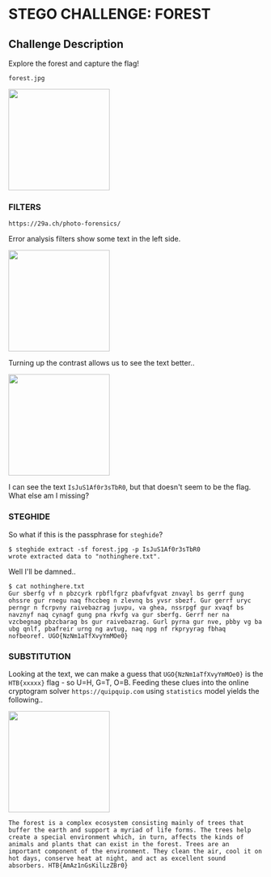 # STEGO CHALLENGE: FOREST

## Challenge Description
Explore the forest and capture the flag!

```
forest.jpg
```
<img src="https://github.com/fortyfunbobby/security-projects/blob/master/hackthebox/stego/forest/forest.jpg" width=200px/>

### FILTERS

```
https://29a.ch/photo-forensics/
```

Error analysis filters show some text in the left side.

<img src="https://github.com/fortyfunbobby/security-projects/blob/master/hackthebox/stego/forest/forest-29a.ch-photo.forensics-error.level.analysis.jpg" width=200px/>

Turning up the contrast allows us to see the text better..

<img src="https://github.com/fortyfunbobby/security-projects/blob/master/hackthebox/stego/forest/forest-phixr.com-exposure.jpg" width=200px/>

I can see the text `IsJuS1Af0r3sTbR0`, but that doesn't seem to be the flag.
What else am I missing?

### STEGHIDE

So what if this is the passphrase for `steghide`?

```
$ steghide extract -sf forest.jpg -p IsJuS1Af0r3sTbR0
wrote extracted data to "nothinghere.txt".
```

Well I'll be damned..

```
$ cat nothinghere.txt 
Gur sberfg vf n pbzcyrk rpbflfgrz pbafvfgvat znvayl bs gerrf gung ohssre gur rnegu naq fhccbeg n zlevnq bs yvsr sbezf. Gur gerrf uryc perngr n fcrpvny raivebazrag juvpu, va ghea, nssrpgf gur xvaqf bs navznyf naq cynagf gung pna rkvfg va gur sberfg. Gerrf ner na vzcbegnag pbzcbarag bs gur raivebazrag. Gurl pyrna gur nve, pbby vg ba ubg qnlf, pbafreir urng ng avtug, naq npg nf rkpryyrag fbhaq nofbeoref. UGO{NzNm1aTfXvyYmMOe0}
```

### SUBSTITUTION

Looking at the text, we can make a guess that `UGO{NzNm1aTfXvyYmMOe0}` is the
`HTB{xxxxx}` flag - so U=H, G=T, O=B. Feeding these clues into the online
cryptogram solver `https://quipquip.com` using `statistics` model yields the
following..

<img src="https://github.com/fortyfunbobby/security-projects/blob/master/hackthebox/stego/forest/crytogram-quipquip.com.jpg" width=200px/>

```
The forest is a complex ecosystem consisting mainly of trees that buffer the earth and support a myriad of life forms. The trees help create a special environment which, in turn, affects the kinds of animals and plants that can exist in the forest. Trees are an important component of the environment. They clean the air, cool it on hot days, conserve heat at night, and act as excellent sound absorbers. HTB{AmAz1nGsKilLzZBr0}
```
